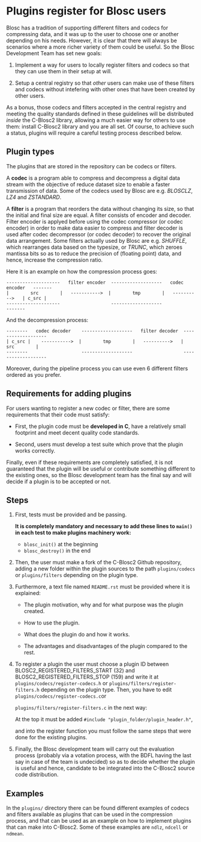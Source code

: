 Plugins register for Blosc users
=============================================================================

Blosc has a tradition of supporting different filters and codecs for compressing data,
and it was up to the user to choose one or another depending on his needs.
However, it is clear that there will always be scenarios where a more richer variety
of them could be useful.  So the Blosc Development Team has set new goals:

1) Implement a way for users to locally register filters and codecs so that they can use
   them in their setup at will.

2) Setup a central registry so that *other* users can make use of these filters and codecs
   without intefering with other ones that have been created by other users.

As a bonus, those codecs and filters accepted in the central registry and meeting the quality standards
defined in these guidelines will be distributed *inside* the C-Blosc2 library,
allowing a much easier way for others to use them: install C-Blosc2 library and you are all set.
Of course, to achieve such a status, plugins will require a careful testing process described below.


Plugin types
--------------

The plugins that are stored in the repository can be codecs or filters.

A **codec** is a program able to compress and decompress a digital data stream
with the objective of reduce dataset size to enable a faster transmission
of data.
Some of the codecs used by Blosc are e.g. *BLOSCLZ*, *LZ4* and *ZSTANDARD*.

A **filter** is a program that reorders the data without
changing its size, so that the initial and final size are equal.
A filter consists of encoder and decoder. Filter encoder is applyed before
using the codec compressor (or codec encoder) in order to make data easier to compress
and filter decoder is used after codec decompressor (or codec decoder) to recover
the original data arrangement. 
Some filters actually used by Blosc are e.g. *SHUFFLE*, which rearranges data 
based on the typesize, or *TRUNC*, which zeroes mantissa bits so as to reduce
the precision of (floating point) data, and hence, increase the compression ratio.

Here it is an example on how the compression process goes:


    --------------------   filter encoder  -------------------   codec encoder   -------
    |        src        |   ----------->  |        tmp        |   ---------->   | c_src |
    --------------------                   -------------------                   -------

And the decompression process: 

    --------   codec decoder    -------------------   filter decoder  -------------------
    | c_src |    ----------->  |        tmp        |   ---------->   |        src        |
    --------                    -------------------                   -------------------

Moreover, during the pipeline process you can use even 6 different 
filters ordered as you prefer.


Requirements for adding plugins
-------------------------------

For users wanting to register a new codec or filter, there are some requirements
that their code must satisfy:

- First, the plugin code must be **developed in C**, have a relatively small footprint
  and meet decent quality code standards.

- Second, users must develop a test suite which prove that the plugin works correctly.

Finally, even if these requirements are completely satisfied, it is not
guaranteed that the plugin will be useful or contribute something
different to the existing ones, so the Blosc development team has the final
say and will decide if a plugin is to be accepted or not.


Steps
-----

1. First, tests must be provided and be passing.

   **It is completely mandatory and necessary to add these lines to `main()` in each test to make plugins machinery work:**
   - `blosc_init()` at the beginning
   - `blosc_destroy()` in the end


2. Then, the user must make a fork of the C-Blosc2 Github repository,
   adding a new folder within the plugin sources to the path `plugins/codecs` or
   `plugins/filters` depending on the plugin type.

3. Furthermore, a text file named `README.rst` must be provided where it is explained:

   * The plugin motivation, why and for what purpose was the plugin created.

   * How to use the plugin.

   * What does the plugin do and how it works.

   * The advantages and disadvantages of the plugin compared to the rest.

4. To register a plugin the user must choose a plugin ID between BLOSC2_REGISTERED_FILTERS_START (32) and BLOSC2_REGISTERED_FILTERS_STOP (159) and
   write it at `plugins/codecs/register-codecs.h`
   or `plugins/filters/register-filters.h` depending on the plugin type. Then, you have to edit `plugins/codecs/register-codecs.c`or 
   
   `plugins/filters/register-filters.c` in the next way:
  
   At the top it must be added `#include "plugin_folder/plugin_header.h"`, 
   
   and into the register function you must follow the same steps that were done for the existing plugins.
   

5. Finally, the Blosc development team will carry out the evaluation process
   (probably via a votation process, with the BDFL having the last say in case of the team is undecided)
   so as to decide whether the plugin is useful and hence, candidate to be integrated into the C-Blosc2
   source code distribution.


Examples
--------

In the `plugins/` directory there can be found different examples of codecs and filters
available as plugins that can be used in the compression process, and that
can be used as an example on how to implement plugins that can make into C-Blosc2.
Some of these examples are `ndlz`, `ndcell` or `ndmean`.



